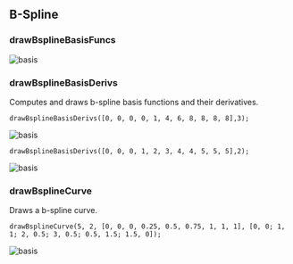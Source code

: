 ## B-Spline
### drawBsplineBasisFuncs
![basis](bspline_basis.svg.png)
### drawBsplineBasisDerivs
Computes and draws b-spline basis functions and their derivatives.

    drawBsplineBasisDerivs([0, 0, 0, 0, 1, 4, 6, 8, 8, 8, 8],3);

![basis](bspline_basis_derivs.svg.png)

    drawBsplineBasisDerivs([0, 0, 0, 1, 2, 3, 4, 4, 5, 5, 5],2);

![basis](bspline_basis_derivs_2.svg.png)
### drawBsplineCurve
Draws a b-spline curve.

    drawBsplineCurve(5, 2, [0, 0, 0, 0.25, 0.5, 0.75, 1, 1, 1], [0, 0; 1, 1; 2, 0.5; 3, 0.5; 0.5, 1.5; 1.5, 0]);

![basis](bspline_curve.svg.png)